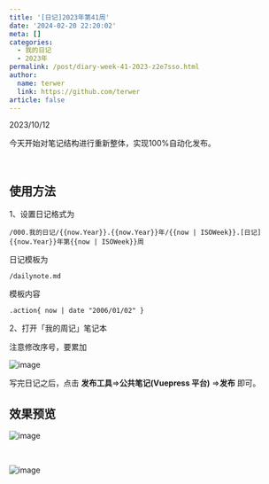```yaml
---
title: '[日记]2023年第41周'
date: '2024-02-20 22:20:02'
meta: []
categories:
  - 我的日记
  - 2023年
permalink: /post/diary-week-41-2023-z2e7sso.html
author:
  name: terwer
  link: https://github.com/terwer
article: false
---
```



<!-- more -->




2023/10/12

今天开始对笔记结构进行重新整体，实现100%自动化发布。

‍

## 使用方法

1、设置日记格式为

```
/000.我的日记/{{now.Year}}.{{now.Year}}年/{{now | ISOWeek}}.[日记]{{now.Year}}年第{{now | ISOWeek}}周
```

日记模板为

```
/dailynote.md
```

模板内容

```
.action{ now | date "2006/01/02" }
```

2、打开「我的周记」笔记本

注意修改序号，要累加

​![image](https://img1.terwer.space/api/public/202402202225746.png)​

写完日记之后，点击 <span style="font-weight: bold;" class="bold">发布工具</span>=><span style="font-weight: bold;" class="bold">公共笔记(Vuepress 平台)</span> =><span style="font-weight: bold;" class="bold">发布</span> 即可。

## 效果预览

​![image](https://img1.terwer.space/api/public/202402202224314.png)​

‍

​![image](https://img1.terwer.space/api/public/202402202227196.png)​
